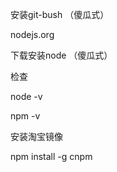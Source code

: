 安装git-bush  （傻瓜式）

nodejs.org

下载安装node  （傻瓜式）


检查 

node -v

npm -v


安装淘宝镜像

npm install -g cnpm
